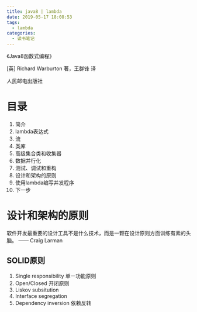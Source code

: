 ```yaml
---
title: java8 | lambda
date: 2019-05-17 18:08:53
tags:
  - lambda
categories:
  - 读书笔记
---
```

《Java8函数式编程》

[英] Richard Warburton 著，王群锋 译

人民邮电出版社

# 目录
1. 简介
2. lambda表达式
2. 流
3. 类库
4. 高级集合类和收集器
5. 数据并行化
6. 测试、调试和重构
7. 设计和架构的原则
8. 使用lambda编写并发程序
9. 下一步



# 设计和架构的原则
软件开发最重要的设计工具不是什么技术，而是一颗在设计原则方面训练有素的头脑。
—— Craig Larman

## SOLID原则
1. Single responsibility 单一功能原则
2. Open/Closed 开闭原则
3. Liskov subsitution
4. Interface segregation
5. Dependency inversion 依赖反转

